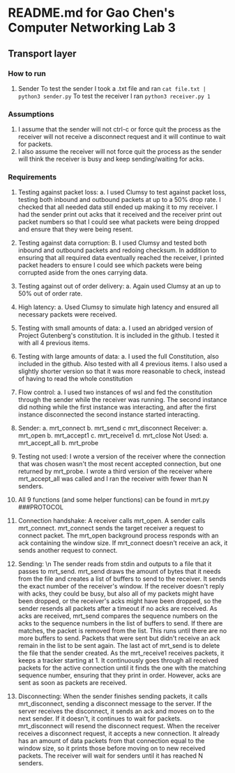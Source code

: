 # README.md for Gao Chen's Computer Networking Lab 3
## Transport layer

### How to run
1. Sender
To test the sender I took a .txt file and ran `cat file.txt | python3 sender.py`
To test the receiver I ran `python3 receiver.py 1`

### Assumptions
1. I assume that the sender will not ctrl-c or force quit the process as the receiver
will not receive a disconnect request and it will continue to wait for packets.
2. I also assume the receiver will not force quit the process as the sender will
think the receiver is busy and keep sending/waiting for acks.


### Requirements
1. Testing against packet loss:
    a. I used Clumsy to test against packet loss, testing both inbound and
    outbound packets at up to a 50% drop rate. I checked that all needed
    data still ended up making it to my receiver. I had the sender print out
    acks that it received and the receiver print out packet numbers so that
    I could see what packets were being dropped and ensure that they were
    being resent.
2. Testing against data corruption:
    B. I used Clumsy and tested both inbound and outbound packets and redoing 
    checksum. In addition to ensuring that all required data eventually reached
    the receiver, I printed packet headers to ensure I could see which packets
    were being corrupted aside from the ones carrying data.
3. Testing against out of order delivery:
    a. Again used Clumsy at an up to 50% out of order rate. 
4. High latency:
    a. Used Clumsy to simulate high latency and ensured all necessary packets
    were received.
5. Testing with small amounts of data:
    a. I used an abridged version of Project Gutenberg's constitution. It is
    included in the github. I tested it with all 4 previous items.
6. Testing with large amounts of data:
    a. I used the full Constitution, also included in the github. Also tested
    with all 4 previous items. I also used a slightly shorter version so that it
    was more reasonable to check, instead of having to read the whole constitution
7. Flow control:
    a. I used two instances of wsl and fed the constitution through the sender
    while the receiver was running. The second instance did nothing while
    the first instance was interacting, and after the first instance disconnected
    the second instance started interacting.
8. Sender:
        a. mrt_connect
        b. mrt_send
        c mrt_disconnect
    Receiver:
        a. mrt_open
        b. mrt_accept1
        c. mrt_receive1
        d. mrt_close
    Not Used:
        a. mrt_accept_all
        b. mrt_probe
9. Testing not used:
    I wrote a version of the receiver where the connection that was chosen
    wasn't the most recent accepted connection, but one returned by mrt_probe.
    I wrote a third version of the receiver where mrt_accept_all was called
    and I ran the receiver with fewer than N senders.
10. All 9 functions (and some helper functions) can be found in mrt.py
###PROTOCOL
1. Connection handshake:
A receiver calls mrt_open.
A sender calls mrt_connect.
mrt_connect sends the target receiver a request to connect packet.
The mrt_open background process responds with an ack containing the window size.
If mrt_connect doesn't receive an ack, it sends another request to connect.

2. Sending: \n 
The sender reads from stdin and outputs to a file that it passes to mrt_send.
mrt_send draws the amount of bytes that it needs from the file and creates a 
list of buffers to send to the receiver. It sends the exact number of the 
receiver's window. If the receiver doesn't reply with acks, they could be busy,
but also all of my packets might have been dropped, or the receiver's acks might
have been dropped, so the sender resends all packets after a timeout if no acks
are received. 
As acks are received, mrt_send compares the sequence numbers on the acks to the
sequence numbers in the list of buffers to send. If there are matches, the packet
is removed from the list. This runs until there are no more buffers to send.
Packets that were sent but didn't receive an ack remain in the list to be sent
again. The last act of mrt_send is to delete the file that the sender created.
As the mrt_receive1 receives packets, it keeps a tracker starting at 1. It
continuously goes through all received packets for the active connection
until it finds the one with the matching sequence number, ensuring that they
print in order. However, acks are sent as soon as packets are received.

3. Disconnecting: 
When the sender finishes sending packets, it calls mrt_disconnect, sending a 
disconnect message to the server. If the server receives the disconnect, it sends
an ack and moves on to the next sender. If it doesn't, it continues to wait for
packets. mrt_disconnect will resend the disconnect request.
When the receiver receives a disconnect request, it accepts a new connection.
It already has an amount of data packets from that connection equal to the window
size, so it prints those before moving on to new received packets.
The receiver will wait for senders until it has reached N senders.

